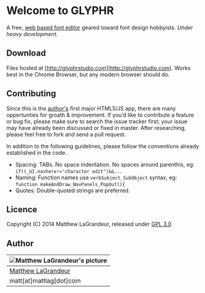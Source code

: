 # Welcome to GLYPHR

A free, [web based font editor](http://glyphrstudio.com) geared toward font design hobbyists.
*Under heavy development.*  

## Download

Files hosted at [http://glyphrstudio.com](http://glyphrstudio.com).  Works best in the Chrome Browser, but any modern browser should do.


## Contributing

Since this is the [author's](https://github.com/mattlag/GLYPHR/edit/master/README.md#Author) first major HTML5/JS app, there are many oppertunties for groath & improvement.  If you’d like to contribute a feature or bug fix, please make sure to search the issue tracker first; your issue may have already been discussed or fixed in master.  After researching, please feel free to fork and send a pull request.


In addition to the following guidelines, please follow the conventions already established in the code.

* Spacing: TABs.  No space indentation. No spaces around parenthis, eg: `if((_UI.navhere!="character edit")&&...`
* Naming: Function names use `verbSubject_SubObject` syntax, eg: `function makeAndDraw_NavPanels_PopOut(){`
* Quotes: Double-quoted strings are preferred.


## Licence

Copyright (C) 2014 Matthew LaGrandeur, released under [GPL 3.0](https://github.com/mattlag/GLYPHR/blob/master/_LICENSE-gpl-3.0.txt)

## Author

| ![Matthew LaGrandeur's picture](https://1.gravatar.com/avatar/f6f7b963adc54db7e713d7bd5f4903ec?s=70) |
|---|
| [Matthew LaGrandeur](http://mattlag.com/) |
| matt[at]mattlag[dot]com |



